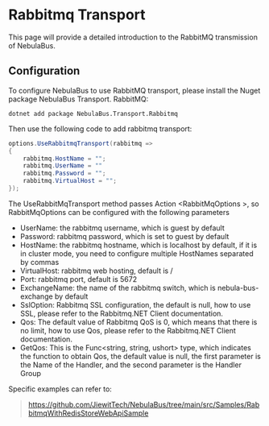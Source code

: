 # Rabbitmq Transport
This page will provide a detailed introduction to the RabbitMQ transmission of NebulaBus.

## Configuration
To configure NebulaBus to use RabbitMQ transport, please install the Nuget package NebulaBus Transport. RabbitMQ:

```shell
dotnet add package NebulaBus.Transport.Rabbitmq
```

Then use the following code to add rabbitmq transport:
```csharp
options.UseRabbitmqTransport(rabbitmq =>
{
    rabbitmq.HostName = "";
    rabbitmq.UserName = ""
    rabbitmq.Password = "";
    rabbitmq.VirtualHost = "";
});
```

The UseRabbitMqTransport method passes Action \<RabbitMqOptions \>, so RabbitMqOptions can be configured with the following parameters

- UserName: the rabbitmq username, which is guest by default
- Password: rabbitmq password, which is set to guest by default
- HostName: the rabbitmq hostname, which is localhost by default, if it is in cluster mode, you need to configure multiple HostNames separated by commas
- VirtualHost: rabbitmq web hosting, default is /
- Port: rabbitmq port, default is 5672
- ExchangeName: the name of the rabbitmq switch, which is nebula-bus-exchange by default
- SslOption: Rabbitmq SSL configuration, the default is null, how to use SSL, please refer to the Rabbitmq.NET Client documentation.
- Qos: The default value of Rabbitmq QoS is 0, which means that there is no limit, how to use Qos, please refer to the Rabbitmq.NET Client documentation.
- GetQos: This is the Func<string, string, ushort> type, which indicates the function to obtain Qos, the default value is null, the first parameter is the Name of the Handler, and the second parameter is the Handler Group

Specific examples can refer to:
> https://github.com/JiewitTech/NebulaBus/tree/main/src/Samples/RabbitmqWithRedisStoreWebApiSample